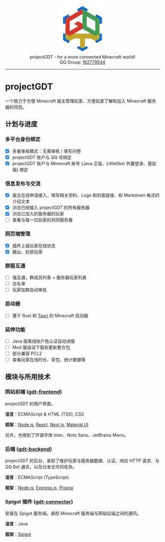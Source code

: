 <!-- common contents -->

<div align="center">
    <img width="160" src="/logo.svg" alt="logo"><br/>
    projectGDT - for a more connected Minecraft world!<br/>
    QQ Group:
    <a href="https://qm.qq.com/cgi-bin/qm/qr?k=jNFTovEpc0WDFtbSbUMrbQ0NyUgDpnCu&jump_from=webapi&authKey=6oBQQeoeB6gA7+AljJK7AV1IUEjkk/HpkvxrBNgAQtpxPtw230h4GQrp56nTw81I">
        162779544
    </a>
</div>

---

# projectGDT

一个致力于方便 Minecraft 服主管理玩家、方便玩家了解和加入 Minecraft 服务器的项目。

## 计划与进度

### 多平台身份绑定

- [x] 多重审核模式：无需审核 / 填写问卷
- [x] projectGDT 账户与 QQ 号绑定
- [x] projectGDT 账户与 Minecraft 账号 (Java 正版、LittleSkin 外置登录、基岩版) 绑定

### 信息发布与交流

- [x] 服主在线申请接入，填写相关资料、Logo 和封面链接、和 Markdown 格式的介绍文本
- [x] 浏览已经接入 projectGDT 的所有服务器
- [x] 浏览已加入的服务器的玩家
- [ ] 查看与每一位玩家的共同服务器

### 网页端管理

- [x] 插件上报玩家在线状态
- [x] 踢出、封禁玩家

### 群服互通

- [ ] 强互通，群成员列表 = 服务器玩家列表
- [ ] 白名单
- [ ] 玩家加群自动审批

### 启动器

- [ ] 基于 Rust 和 [Tauri](https://tauri.app/) 的 Minecraft 启动器

### 延伸功能

- [ ] Java 版离线账户免认证自动进服
- [ ] Mod 服自动下载和更新整合包
- [ ] 部分兼容 PCL2
- [ ] 查看玩家在线时长、背包、统计数据等 

## 模块与所用技术

### 网站前端 ([gdt-frontend](https://github.com/projectGDT/gdt-frontend))

projectGDT 的用户界面。

**语言**：ECMAScript & HTML (TSX), CSS

**框架**：[Node.js](https://nodejs.org/), [React](https://react.dev/), [Next.js](https://nextjs.org/), [Material UI](https://mui.com/)

另外，也用到了开源字体 Inter、Noto Sans、JetBrains Mono。

### 后端 ([gdt-backend](https://github.com/projectGDT/gdt-backend))

projectGDT 的后台，承担了维护玩家与服务器数据、认证、响应 HTTP 请求、与 QQ Bot 通讯，以及分发文件的任务。

**语言**：ECMAScript (TypeScript)

**框架**：[Node.js](https://nodejs.org/), [Express.js](https://expressjs.com/), [Prisma](https://prisma.io/)

### Spigot 插件 ([gdt-connector](https://github.com/projectGDT/connector))

安装在 Spigot 服务端，承担 Minecraft 服务端与网站后端之间的通讯。

**语言**：Java

**框架**：[Spigot](https://spigotmc.org/)
